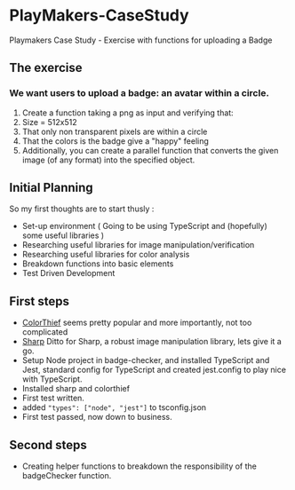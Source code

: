 # PlayMakers-CaseStudy

Playmakers Case Study - Exercise with functions for uploading a Badge

## The exercise

### We want users to upload a badge: an avatar within a circle.

1. Create a function taking a png as input and verifying that:
2. Size = 512x512
3. That only non transparent pixels are within a circle
4. That the colors is the badge give a "happy" feeling
5. Additionally, you can create a parallel function that converts the given image (of any format) into the specified object.

## Initial Planning

So my first thoughts are to start thusly :

- Set-up environment ( Going to be using TypeScript and (hopefully) some useful libraries )
- Researching useful libraries for image manipulation/verification
- Researching useful libraries for color analysis
- Breakdown functions into basic elements
- Test Driven Development

## First steps

- [ColorThief](https://lokeshdhakar.com/projects/color-thief/#examples) seems pretty popular and more importantly, not too complicated
- [Sharp](https://sharp.pixelplumbing.com/) Ditto for Sharp, a robust image manipulation library, lets give it a go.
- Setup Node project in badge-checker, and installed TypeScript and Jest, standard config for TypeScript and created jest.config to play nice with TypeScript.
- Installed sharp and colorthief
- First test written.
- added `"types": ["node", "jest"]` to tsconfig.json
- First test passed, now down to business.

## Second steps

- Creating helper functions to breakdown the responsibility of the badgeChecker function.
